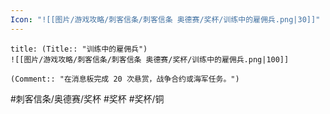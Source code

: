 ```yaml
---
Icon: "![[图片/游戏攻略/刺客信条/刺客信条 奥德赛/奖杯/训练中的雇佣兵.png|30]]"
---
```

```ad-common-bronze-trophy
title: (Title:: "训练中的雇佣兵")
![[图片/游戏攻略/刺客信条/刺客信条 奥德赛/奖杯/训练中的雇佣兵.png|100]]

(Comment:: "在消息板完成 20 次悬赏，战争合约或海军任务。")
```

#刺客信条/奥德赛/奖杯 #奖杯 #奖杯/铜
